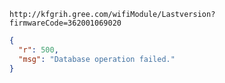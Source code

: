 `http://kfgrih.gree.com/wifiModule/Lastversion?firmwareCode=362001069020`

```json
{
  "r": 500,
  "msg": "Database operation failed."
}
```